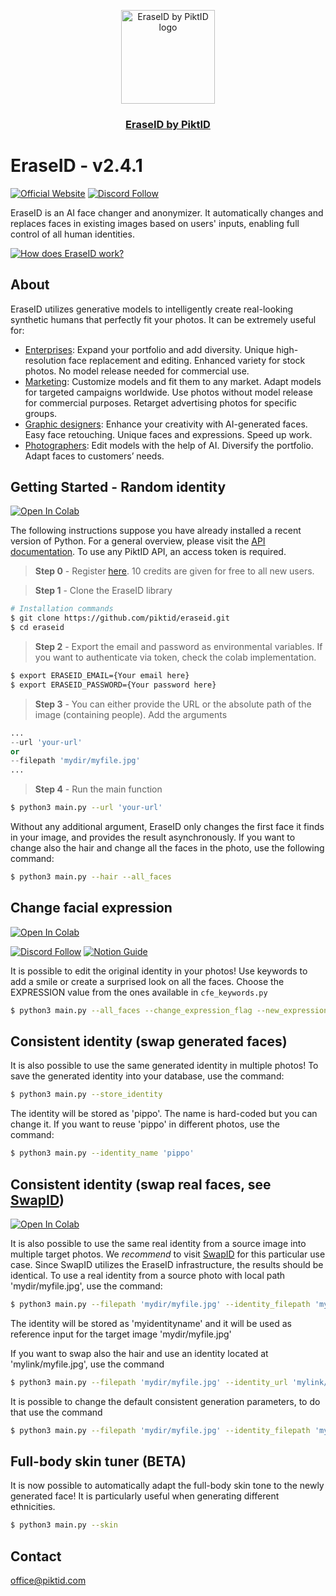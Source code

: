 <p align="center">
  <img src="https://id.piktid.com/logo.svg" alt="EraseID by PiktID logo" width="150">
  </br>
  <h3 align="center"><a href="[https://id.piktid.com](https://id.piktid.com)">EraseID by PiktID</a></h3>
</p>


# EraseID - v2.4.1
[![Official Website](https://img.shields.io/badge/Official%20Website-piktid.com-blue?style=flat&logo=world&logoColor=white)](https://piktid.com)
[![Discord Follow](https://dcbadge.vercel.app/api/server/FJU39e9Z4P?style=flat)](https://discord.com/invite/FJU39e9Z4P)

EraseID is an AI face changer and anonymizer. 
It automatically changes and replaces faces in existing images based on users' inputs, enabling full control of all human identities.

[![How does EraseID work?](http://i3.ytimg.com/vi/REQsqVu-L7I/hqdefault.jpg)](https://www.youtube.com/watch?v=REQsqVu-L7I)


## About
EraseID utilizes generative models to intelligently create real-looking synthetic humans that perfectly fit your photos. It can be extremely useful for:

- <ins>Enterprises</ins>: Expand your portfolio and add diversity. Unique high-resolution face replacement and editing. Enhanced variety for stock photos. No model release needed for commercial use.
- <ins>Marketing</ins>: Customize models and fit them to any market. Adapt models for targeted campaigns worldwide. Use photos without model release for commercial purposes. Retarget advertising photos for specific groups. 
- <ins>Graphic designers</ins>: Enhance your creativity with AI-generated faces. Easy face retouching. Unique faces and expressions. Speed up work.
- <ins>Photographers</ins>: Edit models with the help of AI. Diversify the portfolio. Adapt faces to customers’ needs.

## Getting Started - Random identity
<a target="_blank" href="https://colab.research.google.com/drive/1dAAswUw9M3h8NAcHJ-ty_-WD6jDrSnwD">
  <img src="https://colab.research.google.com/assets/colab-badge.svg" alt="Open In Colab"/>
</a>

The following instructions suppose you have already installed a recent version of Python. For a general overview, please visit the <a href="https://api.piktid.com/docs">API documentation</a>.
To use any PiktID API, an access token is required. 

> **Step 0** - Register <a href="https://id.piktid.com">here</a>. 10 credits are given for free to all new users.

> **Step 1** - Clone the EraseID library
```bash
# Installation commands
$ git clone https://github.com/piktid/eraseid.git
$ cd eraseid
```

> **Step 2** - Export the email and password as environmental variables. If you want to authenticate via token, check the colab implementation.
```bash
$ export ERASEID_EMAIL={Your email here}
$ export ERASEID_PASSWORD={Your password here}
```

> **Step 3** - You can either provide the URL or the absolute path of the image (containing people). Add the arguments
```python
...
--url 'your-url'
or
--filepath 'mydir/myfile.jpg'
...
```

> **Step 4** - Run the main function
```bash
$ python3 main.py --url 'your-url'
```

Without any additional argument, EraseID only changes the first face it finds in your image, and provides the result asynchronously. 
If you want to change also the hair and change all the faces in the photo, use the following command:

```bash
$ python3 main.py --hair --all_faces
```

## Change facial expression
<a target="_blank" href="https://colab.research.google.com/drive/1d6YT3pt7M4bacAgy0zdr-qYjS57KymLw?usp=sharing">
  <img src="https://colab.research.google.com/assets/colab-badge.svg" alt="Open In Colab"/>
</a>

[![Discord Follow](https://colab.research.google.com/assets/colab-badge.svg)](https://colab.research.google.com/drive/1d6YT3pt7M4bacAgy0zdr-qYjS57KymLw?usp=sharing)
[![Notion Guide](https://img.shields.io/badge/Notion-Visit%20Page-blue?style=flat)](https://piktid.notion.site/EraseID-Change-Expression-API-Quick-Start-Guide-18162b3ad01f8012b982f383ee0bc3d1)


It is possible to edit the original identity in your photos! Use keywords to add a smile or create a surprised look on all the faces.
Choose the EXPRESSION value from the ones available in `cfe_keywords.py`

```bash
$ python3 main.py --all_faces --change_expression_flag --new_expression EXPRESSION
```

## Consistent identity (swap generated faces)
It is also possible to use the same generated identity in multiple photos! 
To save the generated identity into your database, use the command:

```bash
$ python3 main.py --store_identity
```

The identity will be stored as 'pippo'. The name is hard-coded but you can change it.
If you want to reuse 'pippo' in different photos, use the command:

```bash
$ python3 main.py --identity_name 'pippo'
```

## Consistent identity (swap real faces, see [SwapID](https://github.com/piktid/swapid))
<a target="_blank" href="https://colab.research.google.com/drive/1N_PMMvNJV9UnfRP3p8hFBpGMgv_qYXHL?usp=sharing">
  <img src="https://colab.research.google.com/assets/colab-badge.svg" alt="Open In Colab"/>
</a>

It is also possible to use the same real identity from a source image into multiple target photos. We *recommend* to visit [SwapID](https://swap.piktid.com) for this particular use case. Since SwapID utilizes the EraseID infrastructure, the results should be identical.
To use a real identity from a source photo with local path 'mydir/myfile.jpg', use the command:

```bash
$ python3 main.py --filepath 'mydir/myfile.jpg' --identity_filepath 'mydir/myfile.jpg' --identity_name 'myidentityname'
```

The identity will be stored as 'myidentityname' and it will be used as reference input for the target image 'mydir/myfile.jpg'

If you want to swap also the hair and use an identity located at 'mylink/myfile.jpg', use the command
```bash
$ python3 main.py --filepath 'mydir/myfile.jpg' --identity_url 'mylink/myfile.jpg' --identity_name 'myidentityname' --hair
```

It is possible to change the default consistent generation parameters, to do that use the command
```bash
$ python3 main.py --filepath 'mydir/myfile.jpg' --identity_filepath 'mydir/myfile.jpg' --identity_name 'myidentityname' --prompt_strength '0.55' --seed 0
```

## Full-body skin tuner (BETA)
It is now possible to automatically adapt the full-body skin tone to the newly generated face! It is particularly useful when generating different ethnicities. 

```bash
$ python3 main.py --skin
```

## Contact
office@piktid.com
